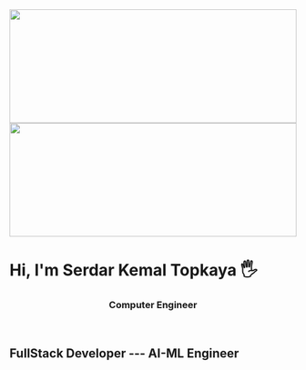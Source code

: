 
<img src="https://github.com/user-attachments/assets/860a9f7c-8143-4cf1-a909-036f076c0505" width= 100% height=200px/>
<img src="https://github.com/user-attachments/assets/ef943f85-a55d-4549-aa71-815448ce0a18" width= 100% height=200px/>




<h1>Hi, I'm Serdar Kemal Topkaya 🖐</h1>
<h3 align="center">Computer Engineer</h3>
<br>

<h2>FullStack Developer --- AI-ML Engineer</h2>

